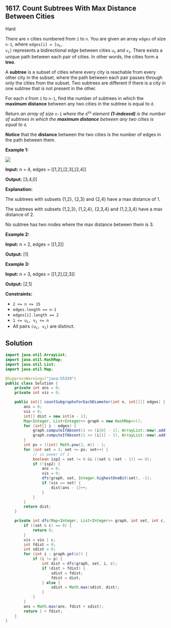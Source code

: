 ## 1617\. Count Subtrees With Max Distance Between Cities

Hard

There are `n` cities numbered from `1` to `n`. You are given an array `edges` of size `n-1`, where <code>edges[i] = [u<sub>i</sub>, v<sub>i</sub>]</code> represents a bidirectional edge between cities <code>u<sub>i</sub></code> and <code>v<sub>i</sub></code>. There exists a unique path between each pair of cities. In other words, the cities form a **tree**.

A **subtree** is a subset of cities where every city is reachable from every other city in the subset, where the path between each pair passes through only the cities from the subset. Two subtrees are different if there is a city in one subtree that is not present in the other.

For each `d` from `1` to `n-1`, find the number of subtrees in which the **maximum distance** between any two cities in the subtree is equal to `d`.

Return _an array of size_ `n-1` _where the_ <code>d<sup>th</sup></code> _element **(1-indexed)** is the number of subtrees in which the **maximum distance** between any two cities is equal to_ `d`.

**Notice** that the **distance** between the two cities is the number of edges in the path between them.

**Example 1:**

**![](https://assets.leetcode.com/uploads/2020/09/21/p1.png)**

**Input:** n = 4, edges = [[1,2],[2,3],[2,4]]

**Output:** [3,4,0]

**Explanation:** 

The subtrees with subsets {1,2}, {2,3} and {2,4} have a max distance of 1. 

The subtrees with subsets {1,2,3}, {1,2,4}, {2,3,4} and {1,2,3,4} have a max distance of 2. 

No subtree has two nodes where the max distance between them is 3.

**Example 2:**

**Input:** n = 2, edges = [[1,2]]

**Output:** [1]

**Example 3:**

**Input:** n = 3, edges = [[1,2],[2,3]]

**Output:** [2,1]

**Constraints:**

*   `2 <= n <= 15`
*   `edges.length == n-1`
*   `edges[i].length == 2`
*   <code>1 <= u<sub>i</sub>, v<sub>i</sub> <= n</code>
*   All pairs <code>(u<sub>i</sub>, v<sub>i</sub>)</code> are distinct.

## Solution

```java
import java.util.ArrayList;
import java.util.HashMap;
import java.util.List;
import java.util.Map;

@SuppressWarnings("java:S5329")
public class Solution {
    private int ans = 0;
    private int vis = 0;

    public int[] countSubgraphsForEachDiameter(int n, int[][] edges) {
        ans = 0;
        vis = 0;
        int[] dist = new int[n - 1];
        Map<Integer, List<Integer>> graph = new HashMap<>();
        for (int[] i : edges) {
            graph.computeIfAbsent(1 << (i[0] - 1), ArrayList::new).add((1 << (i[1] - 1)));
            graph.computeIfAbsent(1 << (i[1] - 1), ArrayList::new).add((1 << (i[0] - 1)));
        }
        int ps = ((int) Math.pow(2, n)) - 1;
        for (int set = 3; set <= ps; set++) {
            // is power of 2
            boolean isp2 = set != 0 && ((set & (set - 1)) == 0);
            if (!isp2) {
                ans = 0;
                vis = 0;
                dfs(graph, set, Integer.highestOneBit(set), -1);
                if (vis == set) {
                    dist[ans - 1]++;
                }
            }
        }
        return dist;
    }

    private int dfs(Map<Integer, List<Integer>> graph, int set, int c, int p) {
        if ((set & c) == 0) {
            return 0;
        }
        vis = vis | c;
        int fdist = 0;
        int sdist = 0;
        for (int i : graph.get(c)) {
            if (i != p) {
                int dist = dfs(graph, set, i, c);
                if (dist > fdist) {
                    sdist = fdist;
                    fdist = dist;
                } else {
                    sdist = Math.max(sdist, dist);
                }
            }
        }
        ans = Math.max(ans, fdist + sdist);
        return 1 + fdist;
    }
}
```
